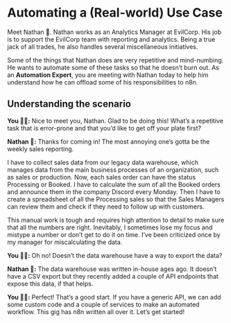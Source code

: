 # Automating a (Real-world) Use Case

Meet Nathan 🙋. Nathan works as an Analytics Manager at EvilCorp. His job is to support the EvilCorp team with reporting and analytics. Being a true jack of all trades, he also handles several miscellaneous initiatives.

Some of the things that Nathan does are very repetitive and mind-numbing. He wants to automate some of these tasks so that he doesn’t burn out. As an **Automation Expert**, you are meeting with Nathan today to help him understand how he can offload some of his responsibilities to n8n.

## Understanding the scenario

**You 👩‍🔧:** Nice to meet you, Nathan. Glad to be doing this! What’s a repetitive task that is error-prone and that you’d like to get off your plate first?

**Nathan 🙋:** Thanks for coming in! The most annoying one’s gotta be the weekly sales reporting.

I have to collect sales data from our legacy data warehouse, which manages data from the main business processes of an organization, such as sales or production. Now, each sales order can have the status Processing or Booked. I have to calculate the sum of all the Booked orders and announce them in the company Discord every Monday. Then I have to create a spreadsheet of all the Processing sales so that the Sales Managers can review them and check if they need to follow up with customers.

This manual work is tough and requires high attention to detail to make sure that all the numbers are right. Inevitably, I sometimes lose my focus and mistype a number or don’t get to do it on time. I’ve been criticized once by my manager for miscalculating the data.

**You 👩‍🔧:** Oh no! Doesn’t the data warehouse have a way to export the data?

**Nathan 🙋:** The data warehouse was written in-house ages ago. It doesn’t have a CSV export but they recently added a couple of API endpoints that expose this data, if that helps.

**You 👩‍🔧:** Perfect! That’s a good start. If you have a generic API, we can add some custom code and a couple of services to make an automated workflow. This gig has n8n written all over it. Let’s get started!
